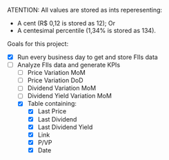 ATENTION: All values are stored as ints reperesenting:
  - A cent (R$ 0,12 is stored as 12); Or
  - A centesimal percentile (1,34% is stored as 134).

Goals for this project:
  - [x] Run every business day to get and store FIIs data
  - [ ] Analyze FIIs data and generate KPIs
    - [ ] Price Variation MoM
    - [ ] Price Variation DoD
    - [ ] Dividend Variation MoM
    - [ ] Dividend Yield Variation MoM
    - [x] Table containing: 
      - [x] Last Price
      - [x] Last Dividend
      - [x] Last Dividend Yield
      - [x] Link
      - [x] P/VP
      - [x] Date